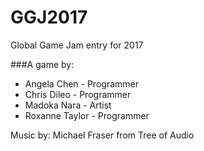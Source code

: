 # GGJ2017
Global Game Jam entry for 2017

###A game by:
* Angela Chen - Programmer
* Chris Dileo - Programmer
* Madoka Nara - Artist
* Roxanne Taylor - Programmer

Music by: Michael Fraser from Tree of Audio